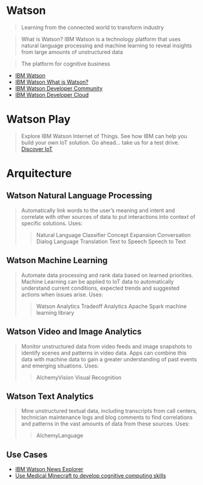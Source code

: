 # Watson

> Learning from the connected world to transform industry

> What is Watson? IBM Watson is a technology platform that uses natural language processing and machine learning to reveal insights from large amounts of unstructured data

> The platform for cognitive business

- [IBM Watson](http://www.ibm.com/smarterplanet/us/en/ibmwatson/)
- [IBM Watson What is Watson?](http://www.ibm.com/smarterplanet/us/en/ibmwatson/what-is-watson.html)
- [IBM Watson Developer Community](https://developer.ibm.com/watson/)
- [IBM Watson Developer Cloud](http://www.ibm.com/smarterplanet/us/en/ibmwatson/developercloud/)

# Watson Play

> Explore IBM Watson Internet of Things. See how IBM can help you build your own IoT solution. Go ahead… take us for a test drive. [Discover IoT](http://discover-iot.eu-gb.mybluemix.net/#/play)

# Arquitecture

## Watson Natural Language Processing

> Automatically link words to the user’s meaning and intent and correlate with other sources of data to put interactions into context of specific solutions. Uses:
> > Natural Language Classifier
> > Concept Expansion
> > Conversation
> > Dialog
> > Language Translation
> > Text to Speech
> > Speech to Text

## Watson Machine Learning

> Automate data processing and rank data based on learned priorities. Machine Learning can be applied to IoT data to automatically understand current conditions, expected trends and suggested actions when issues arise. Uses:
> > Watson Analytics
> > Tradeoff Analytics
> > Apache Spark machine learning library

## Watson Video and Image Analytics

> Monitor unstructured data from video feeds and image snapshots to identify scenes and patterns in video data. Apps can combine this data with machine data to gain a greater understanding of past events and emerging situations. Uses:
> > AlchemyVision
> > Visual Recognition

## Watson Text Analytics

> Mine unstructured textual data, including transcripts from call centers, technician maintenance logs and blog comments to find correlations and patterns in the vast amounts of data from these sources. Uses:
> > AlchemyLanguage

## Use Cases

- [IBM Watson News Explorer](http://news-explorer.mybluemix.net/)
- [Use Medical Minecraft to develop cognitive computing skills](https://developer.ibm.com/academic/2016/03/01/use-medical-minecraft-to-develop-cognitive-computing-skills/)

